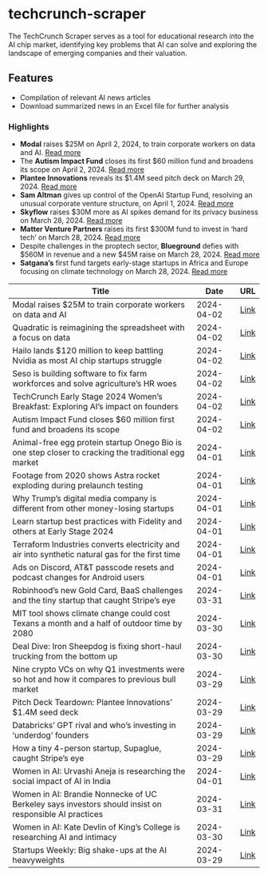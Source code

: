 # techcrunch-scraper

The TechCrunch Scraper serves as a tool for educational research into the AI chip market, identifying key problems that AI can solve and exploring the landscape of emerging companies and their valuation.

## Features 

- Compilation of relevant AI news articles
- Download summarized news in an Excel file for further analysis
  
### Highlights
- **Modal** raises $25M on April 2, 2024, to train corporate workers on data and AI. [Read more](https://techcrunch.com/2024/04/02/modal-raises-25m-to-make-corporate-upskilling-more-effective/)
- The **Autism Impact Fund** closes its first $60 million fund and broadens its scope on April 2, 2024. [Read more](https://techcrunch.com/2024/04/02/autism-impact-fund/)
- **Plantee Innovations** reveals its $1.4M seed pitch deck on March 29, 2024. [Read more](https://techcrunch.com/2024/03/29/sample-seed-pitch-deck-plantee-innovations/)
- **Sam Altman** gives up control of the OpenAI Startup Fund, resolving an unusual corporate venture structure, on April 1, 2024. [Read more](https://techcrunch.com/2024/04/01/sam-altman-gives-up-control-of-openai-startup-fund-resolving-unusual-corporate-venture-structure/)
- **Skyflow** raises $30M more as AI spikes demand for its privacy business on March 28, 2024. [Read more](https://techcrunch.com/2024/03/28/skyflow-raises-30m-ai-spikes-privacy-business/)
- **Matter Venture Partners** raises its first $300M fund to invest in ‘hard tech’ on March 28, 2024. [Read more](https://techcrunch.com/2024/03/28/wen-hsieh-matter-venture-partners-300m-fund/)
- Despite challenges in the proptech sector, **Blueground** defies with $560M in revenue and a new $45M raise on March 28, 2024. [Read more](https://techcrunch.com/2024/03/28/furnished-rental-blueground-raises-45m/)
- **Satgana’s** first fund targets early-stage startups in Africa and Europe focusing on climate technology on March 28, 2024. [Read more](https://techcrunch.com/2024/03/28/satgana-closes-first-fund/)
  

| Title                                                                                          | Date       | URL  |
|-----------------------------------------------------------------------------------------------|------------|------|
| Modal raises $25M to train corporate workers on data and AI                                   | 2024-04-02 | [Link](https://techcrunch.com/2024/04/02/modal-raises-25m-to-make-corporate-upskilling-more-effective/)                                                  |
| Quadratic is reimagining the spreadsheet with a focus on data                                | 2024-04-02 | [Link](https://techcrunch.com/2024/04/02/quadratic-is-reimagining-the-spreadsheet-with-a-focus-on-data/)                                                  |
| Hailo lands $120 million to keep battling Nvidia as most AI chip startups struggle            | 2024-04-02 | [Link](https://techcrunch.com/2024/04/02/hailo-ai-chip-startup-lands-120m-to-battle-nvidia/)                                                             |
| Seso is building software to fix farm workforces and solve agriculture’s HR woes              | 2024-04-02 | [Link](https://techcrunch.com/2024/04/02/seso-is-building-software-to-fix-farm-workforces-and-solve-agricultures-hr-woes/)                                |
| TechCrunch Early Stage 2024 Women’s Breakfast: Exploring AI’s impact on founders              | 2024-04-02 | [Link](https://techcrunch.com/2024/04/02/techcrunch-early-stage-2024-womens-breakfast-exploring-ais-impact-on-founders/)                                  |
| Autism Impact Fund closes $60 million first fund and broadens its scope                       | 2024-04-02 | [Link](https://techcrunch.com/2024/04/02/autism-impact-fund/)                                                                                            |
| Animal-free egg protein startup Onego Bio is one step closer to cracking the traditional egg market | 2024-04-01 | [Link](https://techcrunch.com/2024/04/01/animal-free-egg-protein-onego-bio-40m/)                                                                         |
| Footage from 2020 shows Astra rocket exploding during prelaunch testing                      | 2024-04-01 | [Link](https://techcrunch.com/2024/04/01/astra-rocket-explodes-2020-launch-failure-video-footage/)                                                         |
| Why Trump’s digital media company is different from other money-losing startups               | 2024-04-01 | [Link](https://techcrunch.com/2024/04/01/why-trumps-digital-media-company-is-different-from-other-money-losing-startups/)                                  |
| Learn startup best practices with Fidelity and others at Early Stage 2024                     | 2024-04-01 | [Link](https://techcrunch.com/2024/04/01/learn-startup-best-practices-with-fidelity-and-others-at-early-stage-2024/)                                        |
| Terraform Industries converts electricity and air into synthetic natural gas for the first time | 2024-04-01 | [Link](https://techcrunch.com/2024/04/01/terraform-industries-converted-electricity-and-air-into-synthetic-natural-gas/)                                   |
| Ads on Discord, AT&T passcode resets and podcast changes for Android users                   | 2024-04-01 | [Link](https://techcrunch.com/2024/04/01/ads-on-discord-att-passcode-resets-and-podcast-changes-for-android-users/)                                         |
| Robinhood’s new Gold Card, BaaS challenges and the tiny startup that caught Stripe’s eye     | 2024-03-31 | [Link](https://techcrunch.com/2024/03/31/robinhoods-new-gold-card-baas-challenges-and-the-tiny-startup-that-caught-stripes-eye/)                             |
| MIT tool shows climate change could cost Texans a month and a half of outdoor time by 2080    | 2024-03-30 | [Link](https://techcrunch.com/2024/03/30/mit-outdoor-days/)                                                                                                |
| Deal Dive: Iron Sheepdog is fixing short-haul trucking from the bottom up                    | 2024-03-30 | [Link](https://techcrunch.com/2024/03/30/iron-sheepdog-is-fixing-short-haul-trucking-from-the-bottom-up/)                                                  |
| Nine crypto VCs on why Q1 investments were so hot and how it compares to previous bull market | 2024-03-29 | [Link](https://techcrunch.com/2024/03/29/nine-crypto-vcs-weigh-in-on-why-q1-investments-were-so-hot-and-how-it-compares-to-the-previous-bull-market/)  |
| Pitch Deck Teardown: Plantee Innovations’ $1.4M seed deck                                    | 2024-03-29 | [Link](https://techcrunch.com/2024/03/29/sample-seed-pitch-deck-plantee-innovations/)                                                                      |
| Databricks’ GPT rival and who’s investing in ‘underdog’ founders                              | 2024-03-29 | [Link](https://techcrunch.com/2024/03/29/databricks-gpt-rival-and-whos-investing-in-underdog-founders/)                                                      |
| How a tiny 4-person startup, Supaglue, caught Stripe’s eye                                   | 2024-03-29 | [Link](https://techcrunch.com/2024/03/29/supaglue-stripe-acquire-acquisition/)                                                                              |
| Women in AI: Urvashi Aneja is researching the social impact of AI in India                   | 2024-04-01 | [Link](https://techcrunch.com/2024/04/01/women-in-ai-urvashi-aneja-is-researching-the-social-impact-of-ai-in-india/)                                       |
| Women in AI: Brandie Nonnecke of UC Berkeley says investors should insist on responsible AI practices | 2024-03-31 | [Link](https://techcrunch.com/2024/03/31/women-in-ai-brandie-nonnecke-of-uc-berkeley-says-investors-should-insist-on-responsible-ai-practices/)            |
| Women in AI: Kate Devlin of King’s College is researching AI and intimacy                    | 2024-03-30 | [Link](https://techcrunch.com/2024/03/30/women-in-ai-kate-devlin-of-kings-college-is-researching-ai-and-intimacy/)                                         |
| Startups Weekly: Big shake-ups at the AI heavyweights                                          | 2024-03-29 | [Link](https://techcrunch.com/2024/03/29/startups-weekly-ai-shakeups/)                                                                                    |
